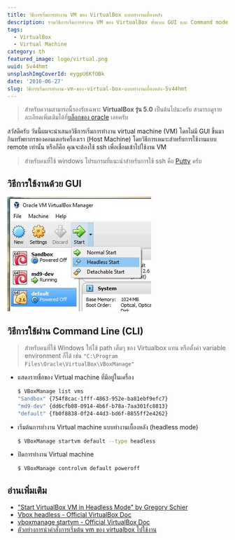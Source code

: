 ```yaml
---
title: วิธีการเริ่มการทำงาน VM ของ VirtualBox แบบทำงานเบื้องหลัง
description: รวมวิธีการเริ่มการทำงาน VM ของ VirtualBox ทั้งแบบ GUI และ Command mode
tags:
  - VirtualBox
  - Virtual Machine
category: th
featured_image: logo/virtual.png
uuid: 5v44hmt
unsplashImgCoverId: eygpU6KfOBk
date: '2016-06-27'
slug: วิธีการเริ่มการทำงาน-vm-ของ-virtual-box-แบบทำงานเบื้องหลัง-5v44hmt
---
```


> สำหรับความสามารถนี้รองรับเฉพาะ **VirtualBox รุ่น 5.0** เป็นต้นไปนะครับ สามารถดูรายละเอียดเพิ่มเติมได้ที่[บล็อกของ oracle](https://blogs.oracle.com/virtualization/entry/oracle_vm_virtualbox_5_07) เลยครับ

สวัสดีครับ วันนี้ผมจะนำเสนอวิธีการเริ่มการทำงาน virtual machine (VM) โดยไม่มี GUI ขึ้นมากินทรัพยากรของคอมเตอร์เครื่องเรา (Host Machine) โดยวิธีการเหมาะสำหรับการใช้งานแบบ remote เท่านั้น หรือก็คือ คุณจะต้องใช้ ssh เพื่อเชื่อมเข้าไปใช้งาน VM

> สำหรับคนที่ใช้ windows โปรแกรมที่แนะนำสำหรับการใช้ ssh คือ [Putty](http://www.putty.org/) ครับ

## วิธีการใช้งานด้วย GUI
![GUI mode for starting virtualbox vm in headless mode](2016-06-27-starting-vitualbox-vm-with-headless-mode.jpg)

## วิธีการใช้ผ่าน Command Line (CLI)
> สำหรับคนที่ใช้ Windows ให้ใช้ path เต็มๆ ของ Virtualbox แทน หรือตั้งค่า variable environment ก็ได้ เช่น `"C:\Program Files\Oracle\VirtualBox\VBoxManage"`

- แสดงรายชื่อของ Virtual machine ที่มีอยู่ในเครื่อง

  ```bash
  $ VBoxManage list vms
  "Sandbox" {754f8cac-1fff-4863-952e-ba81ebf9efc7}
  "md9-dev" {dd6cfb08-0914-4b6f-b78a-7aa301fc8813}
  "default" {fb0f8838-0f24-44d3-bd6f-8855ff2e4262}
  ```

- เริ่มต้นการทำงาน Virtual machine แบบทำงานเบื้องหลัง (headless mode)

  ```bash
  $ VBoxManage startvm default --type headless
  ```

- ปิดการทำงาน Virtual machine

  ```bash
  $ VBoxManage controlvm default poweroff
  ```

## อ่านเพิ่มเติม
- ["Start VirtualBox VM in Headless Mode" by Gregory Schier](http://schier.co/blog/2013/03/13/start-virtualbox-vm-in-headless-mode.html)
- [Vbox headless - Official VirtualBox Doc](https://www.virtualbox.org/manual/ch07.html#vboxheadless)
- [vboxmanage startvm - Official VirtualBox Doc](https://www.virtualbox.org/manual/ch08.html#vboxmanage-startvm)
- [ตัวอย่างการนำคำสั่งการเริ่มต้น vm ของ virtualbox ไปใช้งาน](https://github.com/mildronize/windows-toolbox/blob/a1962e0e26d33f19d8c6f582c42b0c423d9bc644/vbox.bat)
